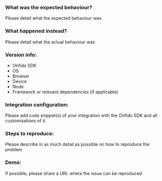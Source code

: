### What was the expected behaviour?

Please detail what the expected behaviour was

### What happened instead?

Please detail what the actual behaviour was

### Version info:

- Onfido SDK
- OS
- Browser
- Device
- Node
- Framework or relevant dependencies (if applicable)

### Integration configuration:

Please add code snippet(s) of your integration with the Onfido SDK and all customisations of it.

### Steps to reproduce:

Please describe in as much detail as possible on how to reproduce the problem

### Demo:
If possible, please share a URL where the issue can be reproduced